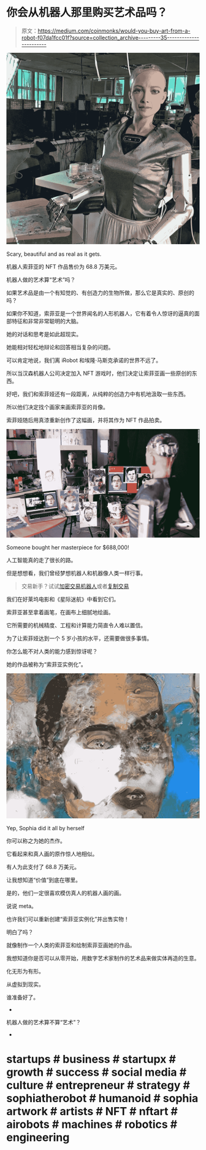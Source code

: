 # 你会从机器人那里购买艺术品吗？

> 原文：<https://medium.com/coinmonks/would-you-buy-art-from-a-robot-f07da1fcc01f?source=collection_archive---------35----------------------->

![](img/23bc752a995f13f27bd8c9e6457df9fd.png)

Scary, beautiful and as real as it gets.

机器人索菲亚的 NFT 作品售价为 68.8 万美元。

机器人做的艺术算“艺术”吗？

如果艺术品是由一个有知觉的、有创造力的生物所做，那么它是真实的、原创的吗？

如果你不知道，索菲亚是一个世界闻名的人形机器人，它有着令人惊讶的逼真的面部特征和非常非常聪明的大脑。

她的对话和思考是如此超现实。

她能相对轻松地辩论和回答相当复杂的问题。

可以肯定地说，我们离 iRobot 和埃隆·马斯克承诺的世界不远了。

所以当汉森机器人公司决定加入 NFT 游戏时，他们决定让索菲亚画一些原创的东西。

好吧，我们和索菲娅还有一段距离，从纯粹的创造力中有机地汲取一些东西。

所以他们决定找个画家来画索菲亚的肖像。

索菲娅随后用真漆重新创作了这幅画，并将其作为 NFT 作品拍卖。

![](img/b00a1895635f0240e143e9b1c1aa4140.png)

Someone bought her masterpiece for $688,000!

人工智能真的走了很长的路。

但是想想看，我们曾经梦想机器人和机器像人类一样行事。

> 交易新手？试试[加密交易机器人](/coinmonks/crypto-trading-bot-c2ffce8acb2a)或者[复制交易](/coinmonks/top-10-crypto-copy-trading-platforms-for-beginners-d0c37c7d698c)

我们在好莱坞电影和《星际迷航》中看到它们。

索菲亚甚至拿着画笔，在画布上细腻地绘画。

它所需要的机械精度、工程和计算能力简直令人难以置信。

为了让索菲娅达到一个 5 岁小孩的水平，还需要做很多事情。

你怎么能不对人类的能力感到惊讶呢？

她的作品被称为“索菲亚实例化”。

![](img/f2a09a2c22e138b8d23b68355d1c752e.png)

Yep, Sophia did it all by herself

你可以称之为她的杰作。

它看起来和真人画的原作惊人地相似。

有人为此支付了 68.8 万美元。

让我想知道“价值”到底在哪里。

是的，他们一定很喜欢模仿真人的机器人画的画。

说说 meta。

也许我们可以重新创建“索菲亚实例化”并出售实物！

明白了吗？

就像制作一个人类的索菲亚和绘制索菲亚画她的作品。

我想知道你是否可以从零开始，用数字艺术家制作的艺术品来做实体再造的生意。

化无形为有形。

从虚拟到现实。

谁准备好了。

-

机器人做的艺术算不算“艺术”？

-

# startups # business # startupx # growth # success # social media # culture # entrepreneur # strategy # sophiatherobot # humanoid # sophia artwork # artists # NFT # nftart # airobots # machines # robotics # engineering